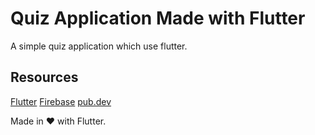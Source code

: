 # Quiz Application Made with Flutter

A simple quiz application which use flutter.

## Resources

[Flutter](https://flutter.dev/)
[Firebase](https://firebase.google.com/docs/flutter/setup?platform=ios)
[pub.dev](https://pub.dev)

Made in ❤️ with Flutter.